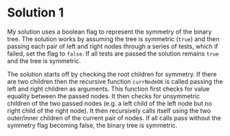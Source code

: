 # Solution 1
My solution uses a boolean flag to represent the symmetry of the binary tree. The solution works by assuming the tree is symmetric (`true`) and then passing each pair of left and right nodes through a series of tests, which if failed, set the flag to `false`. If all tests are passed the solution remains `true` and the tree is symmetric.

The solution starts off by checking the root children for symmetry. If there are two children then the recursive function `currNodeOK` is called passing the left and right children as arguments. This function first checks for value equality between the passed nodes. It then checks for unsymmetric children of the two passed nodes (e.g. a left child of the left node but no right child of the right node). It then recursively calls itself using the two outer/inner children of the current pair of nodes. If all calls pass without the symmetry flag becoming false, the binary tree is symmetric.